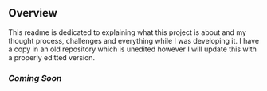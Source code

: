 # 
## Overview

This readme is dedicated to explaining what this project is about and my
thought process, challenges and everything while I was developing it.
I have a copy in an old repository which is unedited however I will update this
with a properly editted version.

### _Coming Soon_